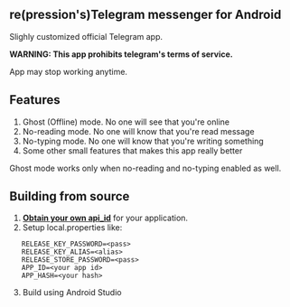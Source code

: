 ## re(pression's)Telegram messenger for Android

Slighly customized official Telegram app.

**WARNING: This app prohibits telegram's terms of service.**

App may stop working anytime. 

## Features
1. Ghost (Offline) mode. No one will see that you're online
2. No-reading mode. No one will know that you're read message
3. No-typing mode. No one will know that you're writing something
4. Some other small features that makes this app really better

Ghost mode works only when no-reading and no-typing enabled as well. 

## Building from source

1. [**Obtain your own api_id**](https://core.telegram.org/api/obtaining_api_id) for your application.
2. Setup local.properties like:
```
   RELEASE_KEY_PASSWORD=<pass>
   RELEASE_KEY_ALIAS=<alias>
   RELEASE_STORE_PASSWORD=<pass>
   APP_ID=<your app id>
   APP_HASH=<your hash>
 ```
3. Build using Android Studio
